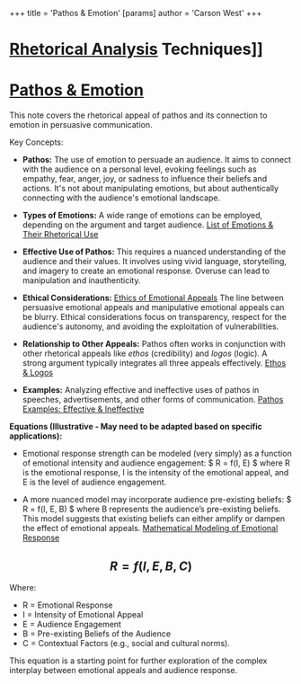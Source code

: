 +++
 title = 'Pathos & Emotion'
[params]
	author = 'Carson West'
+++
# [Rhetorical Analysis](./../rhetorical-analysis/) Techniques]]
# [Pathos & Emotion](./../pathos-&-emotion/)

This note covers the rhetorical appeal of pathos and its connection to emotion in persuasive communication.

Key Concepts:

* **Pathos:**  The use of emotion to persuade an audience.  It aims to connect with the audience on a personal level, evoking feelings such as empathy, fear, anger, joy, or sadness to influence their beliefs and actions.  It's not about manipulating emotions, but about authentically connecting with the audience's emotional landscape.

* **Types of Emotions:**  A wide range of emotions can be employed, depending on the argument and target audience. [List of Emotions & Their Rhetorical Use](./../list-of-emotions-&-their-rhetorical-use/)

* **Effective Use of Pathos:**  This requires a nuanced understanding of the audience and their values.  It involves using vivid language, storytelling, and imagery to create an emotional response.  Overuse can lead to manipulation and inauthenticity.

* **Ethical Considerations:** [Ethics of Emotional Appeals](./../ethics-of-emotional-appeals/)  The line between persuasive emotional appeals and manipulative emotional appeals can be blurry.  Ethical considerations focus on transparency, respect for the audience's autonomy, and avoiding the exploitation of vulnerabilities.

* **Relationship to Other Appeals:** Pathos often works in conjunction with other rhetorical appeals like *ethos* (credibility) and *logos* (logic).  A strong argument typically integrates all three appeals effectively.  [Ethos & Logos](./../ethos-&-logos/)

* **Examples:**  Analyzing effective and ineffective uses of pathos in speeches, advertisements, and other forms of communication. [Pathos Examples: Effective & Ineffective](./../pathos-examples:-effective-&-ineffective/)

**Equations (Illustrative -  May need to be adapted based on specific applications):**

* Emotional response strength can be modeled (very simply) as a function of emotional intensity and audience engagement:  $ R = f(I, E) $  where R is the emotional response, I is the intensity of the emotional appeal, and E is the level of audience engagement.

* A more nuanced model may incorporate audience pre-existing beliefs:  $ R = f(I, E, B) $  where B represents the audience’s pre-existing beliefs.  This model suggests that existing beliefs can either amplify or dampen the effect of emotional appeals.  [Mathematical Modeling of Emotional Response](./../mathematical-modeling-of-emotional-response/)


##  $$ R = f(I, E, B, C) $$  
Where:
* R = Emotional Response
* I = Intensity of Emotional Appeal
* E = Audience Engagement
* B = Pre-existing Beliefs of the Audience
* C = Contextual Factors (e.g., social and cultural norms).


This equation is a starting point for further exploration of the complex interplay between emotional appeals and audience response.
